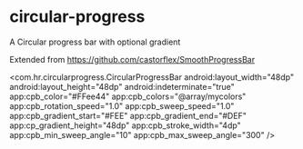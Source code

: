 # circular-progress
A Circular progress bar with optional gradient

Extended from https://github.com/castorflex/SmoothProgressBar

 <com.hr.circularprogress.CircularProgressBar
    android:layout_width="48dp"
    android:layout_height="48dp"
    android:indeterminate="true"
    app:cpb_color="#FFee44"
    app:cpb_colors="@array/mycolors"
    app:cpb_rotation_speed="1.0"
    app:cpb_sweep_speed="1.0"
    app:cpb_gradient_start="#FEE"
    app:cpb_gradient_end="#DEF"
    app:cp_gradient_height="48dp"
    app:cpb_stroke_width="4dp"
    app:cpb_min_sweep_angle="10"
    app:cpb_max_sweep_angle="300"
    />


